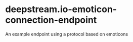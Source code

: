 # deepstream.io-emoticon-connection-endpoint
An example endpoint using a protocol based on emoticons
